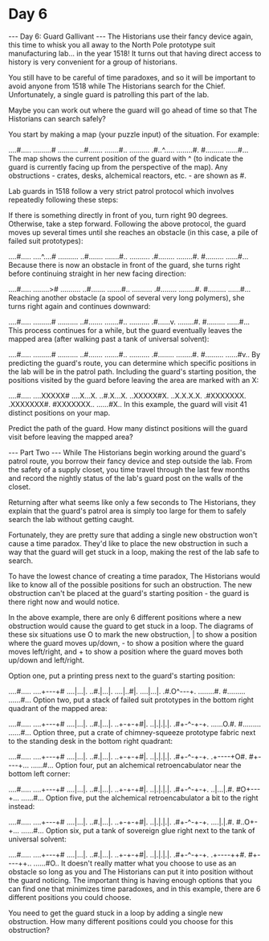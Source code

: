 # Day 6
--- Day 6: Guard Gallivant ---
The Historians use their fancy device again, this time to whisk you all away to the North Pole prototype suit manufacturing lab... in the year 1518! It turns out that having direct access to history is very convenient for a group of historians.

You still have to be careful of time paradoxes, and so it will be important to avoid anyone from 1518 while The Historians search for the Chief. Unfortunately, a single guard is patrolling this part of the lab.

Maybe you can work out where the guard will go ahead of time so that The Historians can search safely?

You start by making a map (your puzzle input) of the situation. For example:

....#.....
.........#
..........
..#.......
.......#..
..........
.#..^.....
........#.
#.........
......#...
The map shows the current position of the guard with ^ (to indicate the guard is currently facing up from the perspective of the map). Any obstructions - crates, desks, alchemical reactors, etc. - are shown as #.

Lab guards in 1518 follow a very strict patrol protocol which involves repeatedly following these steps:

If there is something directly in front of you, turn right 90 degrees.
Otherwise, take a step forward.
Following the above protocol, the guard moves up several times until she reaches an obstacle (in this case, a pile of failed suit prototypes):

....#.....
....^....#
..........
..#.......
.......#..
..........
.#........
........#.
#.........
......#...
Because there is now an obstacle in front of the guard, she turns right before continuing straight in her new facing direction:

....#.....
........>#
..........
..#.......
.......#..
..........
.#........
........#.
#.........
......#...
Reaching another obstacle (a spool of several very long polymers), she turns right again and continues downward:

....#.....
.........#
..........
..#.......
.......#..
..........
.#......v.
........#.
#.........
......#...
This process continues for a while, but the guard eventually leaves the mapped area (after walking past a tank of universal solvent):

....#.....
.........#
..........
..#.......
.......#..
..........
.#........
........#.
#.........
......#v..
By predicting the guard's route, you can determine which specific positions in the lab will be in the patrol path. Including the guard's starting position, the positions visited by the guard before leaving the area are marked with an X:

....#.....
....XXXXX#
....X...X.
..#.X...X.
..XXXXX#X.
..X.X.X.X.
.#XXXXXXX.
.XXXXXXX#.
#XXXXXXX..
......#X..
In this example, the guard will visit 41 distinct positions on your map.

Predict the path of the guard. How many distinct positions will the guard visit before leaving the mapped area?

--- Part Two ---
While The Historians begin working around the guard's patrol route, you borrow their fancy device and step outside the lab. From the safety of a supply closet, you time travel through the last few months and record the nightly status of the lab's guard post on the walls of the closet.

Returning after what seems like only a few seconds to The Historians, they explain that the guard's patrol area is simply too large for them to safely search the lab without getting caught.

Fortunately, they are pretty sure that adding a single new obstruction won't cause a time paradox. They'd like to place the new obstruction in such a way that the guard will get stuck in a loop, making the rest of the lab safe to search.

To have the lowest chance of creating a time paradox, The Historians would like to know all of the possible positions for such an obstruction. The new obstruction can't be placed at the guard's starting position - the guard is there right now and would notice.

In the above example, there are only 6 different positions where a new obstruction would cause the guard to get stuck in a loop. The diagrams of these six situations use O to mark the new obstruction, | to show a position where the guard moves up/down, - to show a position where the guard moves left/right, and + to show a position where the guard moves both up/down and left/right.

Option one, put a printing press next to the guard's starting position:

....#.....
....+---+#
....|...|.
..#.|...|.
....|..#|.
....|...|.
.#.O^---+.
........#.
#.........
......#...
Option two, put a stack of failed suit prototypes in the bottom right quadrant of the mapped area:


....#.....
....+---+#
....|...|.
..#.|...|.
..+-+-+#|.
..|.|.|.|.
.#+-^-+-+.
......O.#.
#.........
......#...
Option three, put a crate of chimney-squeeze prototype fabric next to the standing desk in the bottom right quadrant:

....#.....
....+---+#
....|...|.
..#.|...|.
..+-+-+#|.
..|.|.|.|.
.#+-^-+-+.
.+----+O#.
#+----+...
......#...
Option four, put an alchemical retroencabulator near the bottom left corner:

....#.....
....+---+#
....|...|.
..#.|...|.
..+-+-+#|.
..|.|.|.|.
.#+-^-+-+.
..|...|.#.
#O+---+...
......#...
Option five, put the alchemical retroencabulator a bit to the right instead:

....#.....
....+---+#
....|...|.
..#.|...|.
..+-+-+#|.
..|.|.|.|.
.#+-^-+-+.
....|.|.#.
#..O+-+...
......#...
Option six, put a tank of sovereign glue right next to the tank of universal solvent:

....#.....
....+---+#
....|...|.
..#.|...|.
..+-+-+#|.
..|.|.|.|.
.#+-^-+-+.
.+----++#.
#+----++..
......#O..
It doesn't really matter what you choose to use as an obstacle so long as you and The Historians can put it into position without the guard noticing. The important thing is having enough options that you can find one that minimizes time paradoxes, and in this example, there are 6 different positions you could choose.

You need to get the guard stuck in a loop by adding a single new obstruction. How many different positions could you choose for this obstruction?

